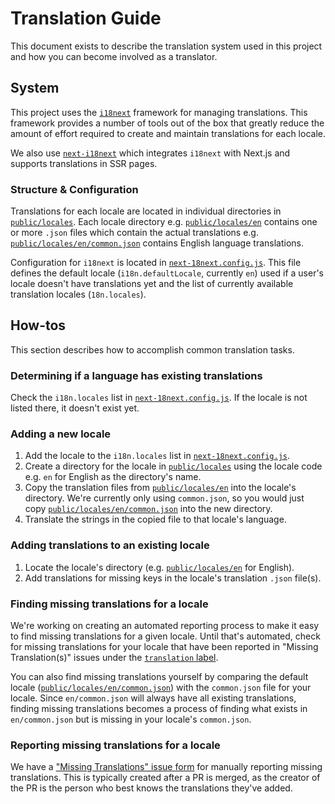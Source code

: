 # Translation Guide

This document exists to describe the translation system used in this project and
how you can become involved as a translator.

## System

This project uses the [`i18next`][i18next] framework for managing translations.
This framework provides a number of tools out of the box that greatly reduce the
amount of effort required to create and maintain translations for each locale.

We also use [`next-i18next`][next-i18next] which integrates `i18next` with
Next.js and supports translations in SSR pages.

### Structure & Configuration

Translations for each locale are located in individual directories in
[`public/locales`][locales]. Each locale directory e.g.
[`public/locales/en`][en] contains one or more `.json` files which contain the
actual translations e.g. [`public/locales/en/common.json`][en/common] contains
English language translations.

Configuration for `i18next` is located in [`next-18next.config.js`][config].
This file defines the default locale (`i18n.defaultLocale`, currently `en`) used
if a user's locale doesn't have translations yet and the list of currently
available translation locales (`18n.locales`).

## How-tos

This section describes how to accomplish common translation tasks.

### Determining if a language has existing translations

Check the `i18n.locales` list in [`next-18next.config.js`][config]. If the
locale is not listed there, it doesn't exist yet.

### Adding a new locale

1. Add the locale to the `i18n.locales` list in
   [`next-18next.config.js`][config].
2. Create a directory for the locale in [`public/locales`][locales] using the
   locale code e.g. `en` for English as the directory's name.
3. Copy the translation files from [`public/locales/en`][en] into the locale's
   directory. We're currently only using `common.json`, so you would just copy
   [`public/locales/en/common.json`][en/common] into the new directory.
4. Translate the strings in the copied file to that locale's language.

### Adding translations to an existing locale

1. Locate the locale's directory (e.g. [`public/locales/en`][en] for English).
2. Add translations for missing keys in the locale's translation `.json`
   file(s).

### Finding missing translations for a locale

We're working on creating an automated reporting process to make it easy to find
missing translations for a given locale. Until that's automated, check for
missing translations for your locale that have been reported in "Missing
Translation(s)" issues under the [`translation` label][translations].

You can also find missing translations yourself by comparing the default locale
([`public/locales/en/common.json`][en/common]) with the `common.json` file for
your locale. Since `en/common.json` will always have all existing translations,
finding missing translations becomes a process of finding what exists in
`en/common.json` but is missing in your locale's `common.json`.

### Reporting missing translations for a locale

We have a ["Missing Translations" issue form][missing-translations-form] for
manually reporting missing translations. This is typically created after a PR is
merged, as the creator of the PR is the person who best knows the translations
they've added.

[i18next]: https://i18next.com/
[next-i18next]: https://github.com/isaachinman/next-18next
[config]: ./next-i18next.config.js
[locales]: ./public/locales
[en]: ./public/locales/en
[en/common]: ./public/locales/en/common.json
[translations]:
  https://github.com/Developer-DAO/developerdao.com/issues?q=is%3Aissue+is%3Aopen+sort%3Aupdated-desc+label%3Atranslation
[missing-translations-form]:
  https://github.com/Developer-DAO/developerdao.com/issues/new?assignees=&labels=translation&template=missing-translations.yml&title=Missing+Translation%28s%29
